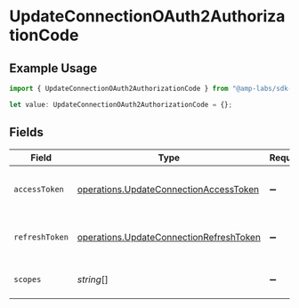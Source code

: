# UpdateConnectionOAuth2AuthorizationCode

## Example Usage

```typescript
import { UpdateConnectionOAuth2AuthorizationCode } from "@amp-labs/sdk-node-platform/models/operations";

let value: UpdateConnectionOAuth2AuthorizationCode = {};
```

## Fields

| Field                                                                                              | Type                                                                                               | Required                                                                                           | Description                                                                                        |
| -------------------------------------------------------------------------------------------------- | -------------------------------------------------------------------------------------------------- | -------------------------------------------------------------------------------------------------- | -------------------------------------------------------------------------------------------------- |
| `accessToken`                                                                                      | [operations.UpdateConnectionAccessToken](../../models/operations/updateconnectionaccesstoken.md)   | :heavy_minus_sign:                                                                                 | The access token for the connection.                                                               |
| `refreshToken`                                                                                     | [operations.UpdateConnectionRefreshToken](../../models/operations/updateconnectionrefreshtoken.md) | :heavy_minus_sign:                                                                                 | The refresh token to use for the connection.                                                       |
| `scopes`                                                                                           | *string*[]                                                                                         | :heavy_minus_sign:                                                                                 | The scopes for the tokens.                                                                         |